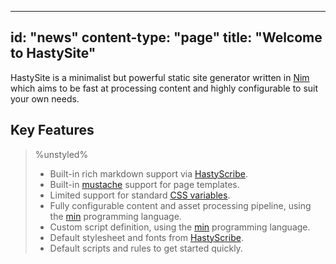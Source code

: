 -----
id: "news"
content-type: "page"
title: "Welcome to HastySite"
-----

HastySite is a minimalist but powerful static site generator written in [Nim](https://nim-lang.org) which aims to be fast at processing content and highly configurable to suit your own needs.

## Key Features

> %unstyled%
> * [](class:check) Built-in rich markdown support via [HastyScribe](https://h3rald.com/hastyscribe).
> * [](class:check) Built-in [mustache](https://mustache.github.io/) support for page templates.
> * [](class:check) Limited support for standard [CSS variables](https://developer.mozilla.org/en-US/docs/Web/CSS/Using_CSS_variables).
> * [](class:check) Fully configurable content and asset processing pipeline, using the [min](https://min-lang.org) programming language.
> * [](class:check) Custom script definition, using the [min](https://min-lang.org) programming language.
> * [](class:check) Default stylesheet and fonts from [HastyScribe](https://h3rald.com/hastyscribe).
> * [](class:check) Default scripts and rules to get started quickly.


